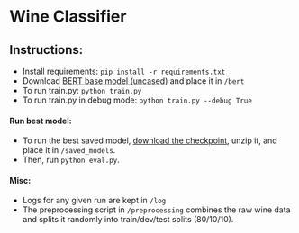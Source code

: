 # Wine Classifier

## Instructions:
- Install requirements: `pip install -r requirements.txt`
- Download [BERT base model (uncased)](https://huggingface.co/bert-base-uncased/tree/main) and place it in `/bert`
- To run train.py: `python train.py`
- To run train.py in debug mode: `python train.py --debug True`

#### Run best model:
- To run the best saved model, [download the checkpoint](https://drive.google.com/file/d/1CO0U1Kw5_kIimGJB9ehDMsd5Z6smlq-m/view?usp=sharing), unzip it, and place it in `/saved_models`.
- Then, run `python eval.py`.

#### Misc: 
- Logs for any given run are kept in `/log`
- The preprocessing script in `/preprocessing` combines the raw wine data and splits it randomly into train/dev/test splits (80/10/10). 